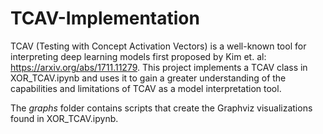 # TCAV-Implementation

TCAV (Testing with Concept Activation Vectors) is a well-known tool for interpreting deep learning models first proposed by Kim et. al: https://arxiv.org/abs/1711.11279. This project implements a TCAV class in XOR_TCAV.ipynb and uses it to gain a greater understanding of the capabilities and limitations of TCAV as a model interpretation tool.

The *graphs* folder contains scripts that create the Graphviz visualizations found in XOR_TCAV.ipynb. 
